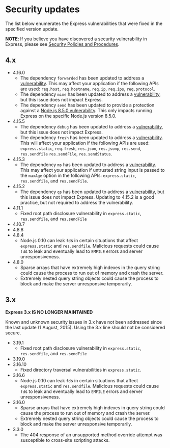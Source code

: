
# Security updates


The list below enumerates the Express vulnerabilities that were fixed in the specified version update.


**NOTE**: If you believe you have discovered a security vulnerability in Express, please see
[Security Policies and Procedures](/en/resources/contributing.html#security-policies-and-procedures).


## 4.x


* 4.16.0
	+ The dependency `forwarded` has been updated to address a [vulnerability](https://npmjs.com/advisories/527). This may affect your application if the following APIs are used: `req.host`, `req.hostname`, `req.ip`, `req.ips`, `req.protocol`.
	+ The dependency `mime` has been updated to address a [vulnerability](https://npmjs.com/advisories/535), but this issue does not impact Express.
	+ The dependency `send` has been updated to provide a protection against a [Node.js 8.5.0 vulnerability](https://nodejs.org/en/blog/vulnerability/september-2017-path-validation/). This only impacts running Express on the specific Node.js version 8.5.0.
* 4.15.5
	+ The dependency `debug` has been updated to address a [vulnerability](https://snyk.io/vuln/npm:debug:20170905), but this issue does not impact Express.
	+ The dependency `fresh` has been updated to address a [vulnerability](https://npmjs.com/advisories/526). This will affect your application if the following APIs are used: `express.static`, `req.fresh`, `res.json`, `res.jsonp`, `res.send`, `res.sendfile` `res.sendFile`, `res.sendStatus`.
* 4.15.3
	+ The dependency `ms` has been updated to address a [vulnerability](https://snyk.io/vuln/npm:ms:20170412). This may affect your application if untrusted string input is passed to the `maxAge` option in the following APIs: `express.static`, `res.sendfile`, and `res.sendFile`.
* 4.15.2
	+ The dependency `qs` has been updated to address a [vulnerability](https://snyk.io/vuln/npm:qs:20170213), but this issue does not impact Express. Updating to 4.15.2 is a good practice, but not required to address the vulnerability.
* 4.11.1
	+ Fixed root path disclosure vulnerability in `express.static`, `res.sendfile`, and `res.sendFile`
* 4.10.7
* 4.8.8
* 4.8.4
	+ Node.js 0.10 can leak `fd`s in certain situations that affect `express.static` and `res.sendfile`. Malicious requests could cause `fd`s to leak and eventually lead to `EMFILE` errors and server unresponsiveness.
* 4.8.0
	+ Sparse arrays that have extremely high indexes in the query string could cause the process to run out of memory and crash the server.
	+ Extremely nested query string objects could cause the process to block and make the server unresponsive temporarily.


## 3.x



**Express 3.x IS NO LONGER MAINTAINED**


Known and unknown security issues in 3.x have not been addressed since the last update (1 August, 2015). Using the 3.x line should not be considered secure.



* 3.19.1
	+ Fixed root path disclosure vulnerability in `express.static`, `res.sendfile`, and `res.sendFile`
* 3.19.0
* 3.16.10
	+ Fixed directory traversal vulnerabilities in `express.static`.
* 3.16.6
	+ Node.js 0.10 can leak `fd`s in certain situations that affect `express.static` and `res.sendfile`. Malicious requests could cause `fd`s to leak and eventually lead to `EMFILE` errors and server unresponsiveness.
* 3.16.0
	+ Sparse arrays that have extremely high indexes in query string could cause the process to run out of memory and crash the server.
	+ Extremely nested query string objects could cause the process to block and make the server unresponsive temporarily.
* 3.3.0
	+ The 404 response of an unsupported method override attempt was susceptible to cross-site scripting attacks.






